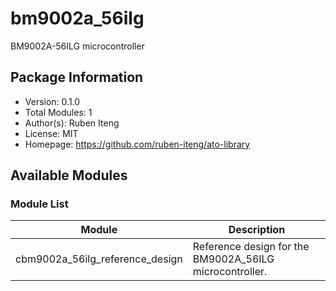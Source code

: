 # bm9002a_56ilg

BM9002A-56ILG microcontroller

## Package Information

- Version: 0.1.0
- Total Modules: 1
- Author(s): Ruben Iteng
- License: MIT
- Homepage: https://github.com/ruben-iteng/ato-library

## Available Modules

### Module List

| Module | Description |
|--------|-------------|
| cbm9002a_56ilg_reference_design | Reference design for the BM9002A_56ILG microcontroller. |

